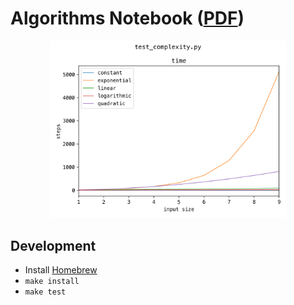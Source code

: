 # Algorithms Notebook ([PDF](book/output/algorithms-notebook.pdf))

<p align="center">
  <img src="src/uncategorized/test_complexity.png" width="75%"/>
</p>

## Development

- Install [Homebrew](https://brew.sh)
- `make install`
- `make test`
